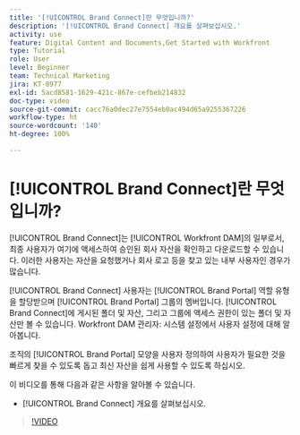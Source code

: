 ```yaml
---
title: '[!UICONTROL Brand Connect]란 무엇입니까?'
description: '[!UICONTROL Brand Connect] 개요를 살펴보십시오.'
activity: use
feature: Digital Content and Documents,Get Started with Workfront
type: Tutorial
role: User
level: Beginner
team: Technical Marketing
jira: KT-8977
exl-id: 5acd8581-1629-421c-867e-cefbeb214832
doc-type: video
source-git-commit: cacc76a0dec27e7554eb0ac494d65a9255367226
workflow-type: ht
source-wordcount: '140'
ht-degree: 100%

---
```


# [!UICONTROL Brand Connect]란 무엇입니까?

[!UICONTROL Brand Connect]는 [!UICONTROL Workfront DAM]의 일부로서, 최종 사용자가 여기에 액세스하여 승인된 회사 자산을 확인하고 다운로드할 수 있습니다. 이러한 사용자는 자산을 요청했거나 회사 로고 등을 찾고 있는 내부 사용자인 경우가 많습니다.

[!UICONTROL Brand Connect] 사용자는 [!UICONTROL Brand Portal] 역할 유형을 할당받으며 [!UICONTROL Brand Portal] 그룹의 멤버입니다. [!UICONTROL Brand Connect]에 게시된 폴더 및 자산, 그리고 그룹에 액세스 권한이 있는 폴더 및 자산만 볼 수 있습니다. Workfront DAM 관리자: 시스템 설정에서 사용자 설정에 대해 알아봅니다.

<!-- Need the cross-reference link to other LP, mentioned above -->

조직의 [!UICONTROL Brand Portal] 모양을 사용자 정의하여 사용자가 필요한 것을 빠르게 찾을 수 있도록 돕고 최신 자산을 쉽게 사용할 수 있도록 하십시오.

이 비디오를 통해 다음과 같은 사항을 알아볼 수 있습니다.

* [!UICONTROL Brand Connect] 개요를 살펴보십시오.

>[!VIDEO](https://video.tv.adobe.com/v/335240/?quality=12&learn=on)

<!-- Learn more graphic and link to article, below
* Workfront DAM within Workfront
 -->
